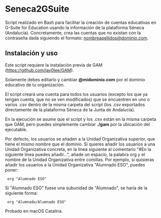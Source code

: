 # Seneca2GSuite
Script realizado en Bash para facilitar la creación de cuentas educativas en G-Suite for Education usando la información de la plataforma Séneca (Andalucía). Concretamente, crea las cuentas que no existan con la contraseña dada siguiendo el formato: nombreapellidos@dominio.com.

## Instalación y uso
Este script requiere la instalación previa de GAM (https://github.com/jay0lee/GAM).

Solamente debes editarlo y cambiar **@midominio.com** por el dominio educativo de tu organización. 

El script creará una cuenta para todos los usuarios (excepto los que ya tengan cuenta, que no se ven modificados) que se encuentren en uno o varios .csv dentro de la misma carpeta del script (los .csv exportados directamente de la plataforma Séneca de la Junta de Andalucía).

En la ejecución se asume que el script y los .csv están en la misma carpeta que GAM, pero puedes simplemente cambiar **./gam** por la ubicación del ejecutable.

Por defecto, los usuarios se añaden a la Unidad Organizativa superior, que tiene el mismo nombre que el dominio. Si quieres añadir los usuarios a una Unidad Organizativa concreta, en la línea siguiente al comentario "#En la siguiente línea puedes añadir...", añade un espacio, la palabra org y el nombre de la Unidad Organizativa entre comillas. Por ejemplo, si quisieras añadir los usuarios a la Unidad Organizativa "Alumnado ESO", puedes poner:
~~~
 org "Alumnado ESO"
~~~
Si "Alumnado ESO" fuese una subunidad de "Alumnado", se haría de la siguiente forma:
~~~
 org "Alumnado/Alumnado ESO"
~~~

Probado en macOS Catalina.
